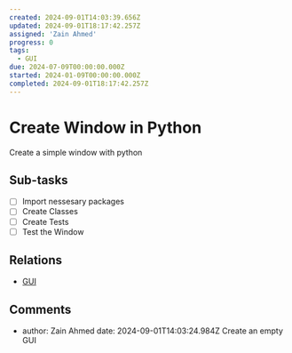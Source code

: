 ```yaml
---
created: 2024-09-01T14:03:39.656Z
updated: 2024-09-01T18:17:42.257Z
assigned: 'Zain Ahmed'
progress: 0
tags:
  - GUI
due: 2024-07-09T00:00:00.000Z
started: 2024-01-09T00:00:00.000Z
completed: 2024-09-01T18:17:42.257Z
---
```


# Create Window in Python

Create a simple window with python

## Sub-tasks

- [ ] Import nessesary packages
- [ ] Create Classes
- [ ] Create Tests
- [ ] Test the Window

## Relations

- [GUI ](.md)

## Comments

- author: Zain Ahmed
  date: 2024-09-01T14:03:24.984Z
  Create an empty GUI

